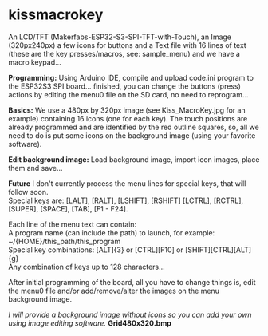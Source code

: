 # kissmacrokey
An LCD/TFT (Makerfabs-ESP32-S3-SPI-TFT-with-Touch), an Image (320px240px) a few icons for buttons and
a Text file with 16 lines of text (these are the key presses/macros, see: sample_menu) and we have a macro keypad...

**Programming:**
Using Arduino IDE, compile and upload code.ini program to the ESP32S3 SPI board... finished, you can change the buttons (press) actions by editing the menu0 file on the SD card, no need to reprogram...

**Basics:**
We use a 480px by 320px image (see Kiss_MacroKey.jpg for an example) containing 16 icons (one for each key). The touch positions are already programmed and are identified by the red outline squares, so, all we need to do is put some icons on the background image (using your favorite software).

**Edit background image:**
Load background image, import icon images, place them and save...

**Future**
I don't currently process the menu lines for special keys, that will follow soon.  
Special keys are: [LALT], [RALT], [LSHIFT], [RSHIFT] [LCTRL], [RCTRL], [SUPER], [SPACE], [TAB], [F1 - F24].  

Each line of the menu text can contain:  
  A program name (can include the path) to launch, for example: ~/{HOME}/this_path/this_program  
  Special key combinations: [ALT]{3} or [CTRL][F10] or [SHIFT][CTRL][ALT]{g}  
  Any combination of keys up to 128 characters...

After initial programming of the board, all you have to change things is, edit the menu0 file and/or add/remove/alter the images on the menu background image.

*I will provide a background image without icons so you can add your own using image editing software.* **Grid480x320.bmp**
